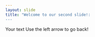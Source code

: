 ```yaml
---
layout: slide
title: "Welcome to our second slide!:
---
```

Your text
Use the left arrow to go back!